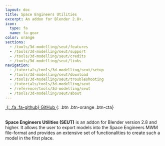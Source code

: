 ```yaml
---
layout: doc
title: Space Engineers Utilities
excerpt: An addon for Blender 2.8+.
icon:
  type: fa
  name: fa-gear
color: orange
sections:
  - /tools/3d-modelling/seut/features
  - /tools/3d-modelling/seut/support
  - /tools/3d-modelling/seut/credits
  - /tools/3d-modelling/seut/links
navigation:
  - /tutorials/tools/3d-modelling/seut/setup
  - /tools/3d-modelling/seut/download
  - /tools/3d-modelling/seut/troubleshooting
  - /tutorials/tools/3d-modelling/seut
  - /reference/tools/3d-modelling/seut
  - /tools/3d-modelling/seut/about
---
```


[*&nbsp;*{: .fa .fa-github}           GitHub  ](https://github.com/enenra/space-engineers-utilities){: .btn .btn-orange .btn-cta}
<br><br/>

**Space Engineers Utilities (SEUT)** is an addon for Blender version 2.8 and higher. It allows the user to export models into the Space Engineers MWM file-format and provides an extensive set of functionalities to create such a model in the first place.